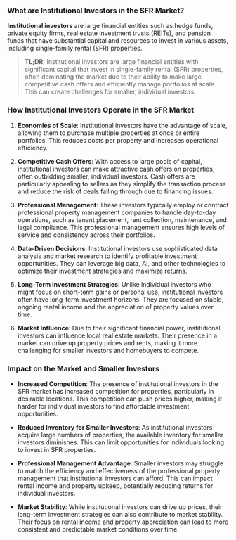 ### What are Institutional Investors in the SFR Market?

**Institutional investors** are large financial entities such as hedge funds, private equity firms, real estate investment trusts (REITs), and pension funds that have substantial capital and resources to invest in various assets, including single-family rental (SFR) properties.

>**TL;DR:** Institutional investors are large financial entities with significant capital that invest in single-family rental (SFR) properties, often dominating the market due to their ability to make large, competitive cash offers and efficiently manage portfolios at scale. This can create challenges for smaller, individual investors.

### How Institutional Investors Operate in the SFR Market

1. **Economies of Scale**: Institutional investors have the advantage of scale, allowing them to purchase multiple properties at once or entire portfolios. This reduces costs per property and increases operational efficiency.

2. **Competitive Cash Offers**: With access to large pools of capital, institutional investors can make attractive cash offers on properties, often outbidding smaller, individual investors. Cash offers are particularly appealing to sellers as they simplify the transaction process and reduce the risk of deals falling through due to financing issues.

3. **Professional Management**: These investors typically employ or contract professional property management companies to handle day-to-day operations, such as tenant placement, rent collection, maintenance, and legal compliance. This professional management ensures high levels of service and consistency across their portfolios.

4. **Data-Driven Decisions**: Institutional investors use sophisticated data analysis and market research to identify profitable investment opportunities. They can leverage big data, AI, and other technologies to optimize their investment strategies and maximize returns.

5. **Long-Term Investment Strategies**: Unlike individual investors who might focus on short-term gains or personal use, institutional investors often have long-term investment horizons. They are focused on stable, ongoing rental income and the appreciation of property values over time.

6. **Market Influence**: Due to their significant financial power, institutional investors can influence local real estate markets. Their presence in a market can drive up property prices and rents, making it more challenging for smaller investors and homebuyers to compete.

### Impact on the Market and Smaller Investors

- **Increased Competition**: The presence of institutional investors in the SFR market has increased competition for properties, particularly in desirable locations. This competition can push prices higher, making it harder for individual investors to find affordable investment opportunities.

- **Reduced Inventory for Smaller Investors**: As institutional investors acquire large numbers of properties, the available inventory for smaller investors diminishes. This can limit opportunities for individuals looking to invest in SFR properties.

- **Professional Management Advantage**: Smaller investors may struggle to match the efficiency and effectiveness of the professional property management that institutional investors can afford. This can impact rental income and property upkeep, potentially reducing returns for individual investors.

- **Market Stability**: While institutional investors can drive up prices, their long-term investment strategies can also contribute to market stability. Their focus on rental income and property appreciation can lead to more consistent and predictable market conditions over time.

